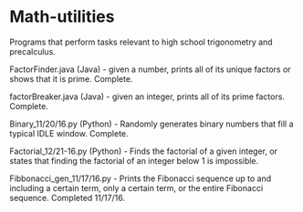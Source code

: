 # Math-utilities
Programs that perform tasks relevant to high school trigonometry and precalculus.

FactorFinder.java (Java) - given a number, prints all of its unique factors or shows that it is prime. Complete.

factorBreaker.java (Java) - given an integer, prints all of its prime factors. Complete.

Binary_11/20/16.py (Python) - Randomly generates binary numbers that fill a typical IDLE window. Complete.

Factorial_12/21-16.py (Python) - Finds the factorial of a given integer, or states that finding the factorial of an integer below 1 is impossible.

Fibbonacci_gen_11/17/16.py - Prints the Fibonacci sequence up to and including a certain term, only a certain term, or the entire Fibonacci sequence. Completed 11/17/16.
